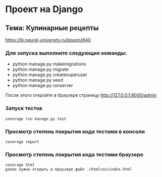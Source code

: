 # Проект на Django
## Тема: Кулинарные рецепты
https://lk.neural-university.ru/lesson/840

### Для запуска выполните следующие команды:
- python manage.py makemigrations
- python manage.py migrate
- python manage.py createsuperuser
- python manage.py seed
- python manage.py runserver

После этого откройте в браузере страницу http://127.0.0.1:8000/admin

### Запуск тестов
    coverage run manage.py test

### Просмотр степень покрытия кода тестами в консоли
    coverage report

### Просмотр степень покрытия кода тестами браузере
    coverage html
    далее нужно открыть в браузере файл ./htmlcov/index.html
